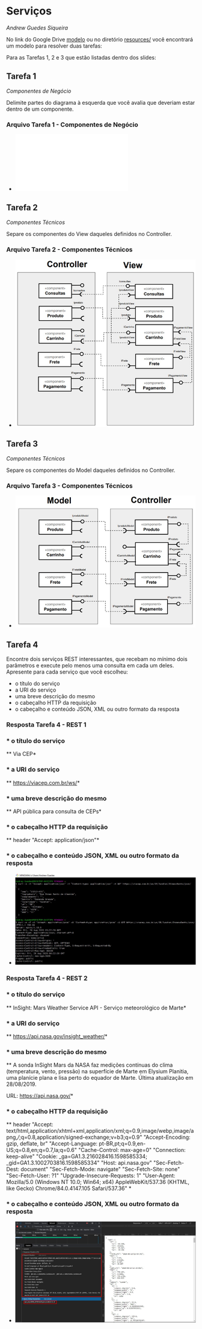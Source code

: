# Serviços
*Andrew Guedes Siqueira*

No link do Google Drive [modelo](https://docs.google.com/presentation/d/1ujoME3qoriVm7hHiC8uK2qWQ3mmHA81Qxe8n80vZYms/edit?usp=sharing) ou no diretório [resources/](resources/) você encontrará um modelo para resolver duas tarefas:

Para as Tarefas 1, 2 e 3 que estão listadas dentro dos slides:

## Tarefa 1
*Componentes de Negócio*

Delimite partes do diagrama à esquerda que você avalia que deveriam estar dentro de um componente.

### Arquivo Tarefa 1 - Componentes de Negócio
- ![Tarefa1 Componentes](images/Tarefa1.pdf)

## Tarefa 2
*Componentes Técnicos*

Separe os componentes do View daqueles definidos no Controller.

### Arquivo Tarefa 2 - Componentes Técnicos
- ![Tarefa2 CONTROLLER - VIEW](images/Tarefa2.jpg)

## Tarefa 3
*Componentes Técnicos*

Separe os componentes do Model daqueles definidos no Controller.

### Arquivo Tarefa 3 - Componentes Técnicos
- ![Tarefa3 MODEL- CONTROLLER](images/Tarefa3.jpg)

## Tarefa 4

Encontre dois serviços REST interessantes, que recebam no mínimo dois parâmetros e execute pelo menos uma consulta em cada um deles. Apresente para cada serviço que você escolheu:
* o título do serviço
* a URI do serviço
* uma breve descrição do mesmo
* o cabeçalho HTTP da requisição
* o cabeçalho e conteúdo JSON, XML ou outro formato da resposta

### Resposta Tarefa 4 - REST 1

### * o título do serviço
** Via CEP*
### * a URI do serviço
** https://viacep.com.br/ws/*
### * uma breve descrição do mesmo
** API pública para consulta de CEPs*
### * o cabeçalho HTTP da requisição
** header "Accept: application/json"*
### * o cabeçalho e conteúdo JSON, XML ou outro formato da resposta
- ![Tarefa4 Request REST para Via CEP](images/Tarefa4_ViaCEP.jpg)

### Resposta Tarefa 4 - REST 2

### * o título do serviço
** InSight: Mars Weather Service API - Serviço meteorológico de Marte*
### * a URI do serviço
** https://api.nasa.gov/insight_weather/*
### * uma breve descrição do mesmo
** A sonda InSight Mars da NASA faz medições contínuas do clima (temperatura, vento, pressão) na superfície de Marte em Elysium Planitia, uma planície plana e lisa perto do equador de Marte. Última atualização em 28/08/2019.
 
URL: https://api.nasa.gov/*
### * o cabeçalho HTTP da requisição
** header
        "Accept: text/html,application/xhtml+xml,application/xml;q=0.9,image/webp,image/apng,*/*;q=0.8,application/signed-exchange;v=b3;q=0.9"
        "Accept-Encoding: gzip, deflate, br"
        "Accept-Language: pt-BR,pt;q=0.9,en-US;q=0.8,en;q=0.7,la;q=0.6"
        "Cache-Control: max-age=0"
        "Connection: keep-alive"
        "Cookie: _ga=GA1.3.216028416.1598585334; _gid=GA1.3.1002703816.1598585334"
        "Host: api.nasa.gov"
        "Sec-Fetch-Dest: document"
        "Sec-Fetch-Mode: navigate"
        "Sec-Fetch-Site: none"
        "Sec-Fetch-User: ?1"
        "Upgrade-Insecure-Requests: 1"
        "User-Agent: Mozilla/5.0 (Windows NT 10.0; Win64; x64) AppleWebKit/537.36 (KHTML, like Gecko) Chrome/84.0.4147.105 Safari/537.36" *
### * o cabeçalho e conteúdo JSON, XML ou outro formato da resposta
- ![Tarefa4 Request REST para API da NASA](images/Tarefa4_Nasa.jpg)